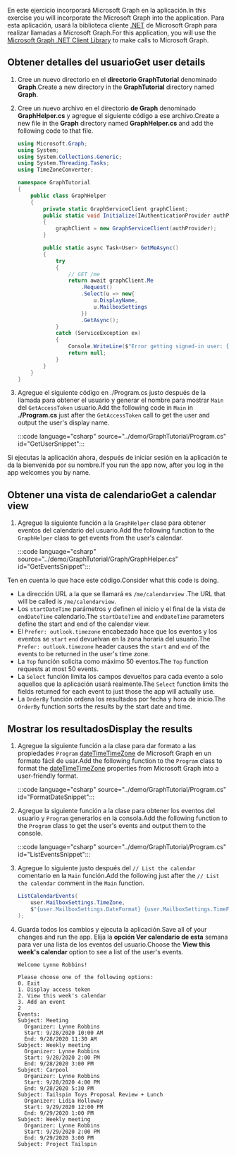 <!-- markdownlint-disable MD002 MD041 -->

<span data-ttu-id="0d34c-101">En este ejercicio incorporará Microsoft Graph en la aplicación.</span><span class="sxs-lookup"><span data-stu-id="0d34c-101">In this exercise you will incorporate the Microsoft Graph into the application.</span></span> <span data-ttu-id="0d34c-102">Para esta aplicación, usará la biblioteca cliente [.NET](https://github.com/microsoftgraph/msgraph-sdk-dotnet) de Microsoft Graph para realizar llamadas a Microsoft Graph.</span><span class="sxs-lookup"><span data-stu-id="0d34c-102">For this application, you will use the [Microsoft Graph .NET Client Library](https://github.com/microsoftgraph/msgraph-sdk-dotnet) to make calls to Microsoft Graph.</span></span>

## <a name="get-user-details"></a><span data-ttu-id="0d34c-103">Obtener detalles del usuario</span><span class="sxs-lookup"><span data-stu-id="0d34c-103">Get user details</span></span>

1. <span data-ttu-id="0d34c-104">Cree un nuevo directorio en el **directorio GraphTutorial** denominado **Graph**.</span><span class="sxs-lookup"><span data-stu-id="0d34c-104">Create a new directory in the **GraphTutorial** directory named **Graph**.</span></span>
1. <span data-ttu-id="0d34c-105">Cree un nuevo archivo en el directorio **de Graph** denominado **GraphHelper.cs** y agregue el siguiente código a ese archivo.</span><span class="sxs-lookup"><span data-stu-id="0d34c-105">Create a new file in the **Graph** directory named **GraphHelper.cs** and add the following code to that file.</span></span>

    ```csharp
    using Microsoft.Graph;
    using System;
    using System.Collections.Generic;
    using System.Threading.Tasks;
    using TimeZoneConverter;

    namespace GraphTutorial
    {
        public class GraphHelper
        {
            private static GraphServiceClient graphClient;
            public static void Initialize(IAuthenticationProvider authProvider)
            {
                graphClient = new GraphServiceClient(authProvider);
            }

            public static async Task<User> GetMeAsync()
            {
                try
                {
                    // GET /me
                    return await graphClient.Me
                        .Request()
                        .Select(u => new{
                            u.DisplayName,
                            u.MailboxSettings
                        })
                        .GetAsync();
                }
                catch (ServiceException ex)
                {
                    Console.WriteLine($"Error getting signed-in user: {ex.Message}");
                    return null;
                }
            }
        }
    }
    ```

1. <span data-ttu-id="0d34c-106">Agregue el siguiente código en ./Program.cs justo después de la llamada para obtener el usuario y generar el nombre para mostrar `Main` del  `GetAccessToken` usuario.</span><span class="sxs-lookup"><span data-stu-id="0d34c-106">Add the following code in `Main` in **./Program.cs** just after the `GetAccessToken` call to get the user and output the user's display name.</span></span>

    :::code language="csharp" source="../demo/GraphTutorial/Program.cs" id="GetUserSnippet":::

<span data-ttu-id="0d34c-107">Si ejecutas la aplicación ahora, después de iniciar sesión en la aplicación te da la bienvenida por su nombre.</span><span class="sxs-lookup"><span data-stu-id="0d34c-107">If you run the app now, after you log in the app welcomes you by name.</span></span>

## <a name="get-a-calendar-view"></a><span data-ttu-id="0d34c-108">Obtener una vista de calendario</span><span class="sxs-lookup"><span data-stu-id="0d34c-108">Get a calendar view</span></span>

1. <span data-ttu-id="0d34c-109">Agregue la siguiente función a la `GraphHelper` clase para obtener eventos del calendario del usuario.</span><span class="sxs-lookup"><span data-stu-id="0d34c-109">Add the following function to the `GraphHelper` class to get events from the user's calendar.</span></span>

    :::code language="csharp" source="../demo/GraphTutorial/Graph/GraphHelper.cs" id="GetEventsSnippet":::

<span data-ttu-id="0d34c-110">Ten en cuenta lo que hace este código.</span><span class="sxs-lookup"><span data-stu-id="0d34c-110">Consider what this code is doing.</span></span>

- <span data-ttu-id="0d34c-111">La dirección URL a la que se llamará es `/me/calendarview` .</span><span class="sxs-lookup"><span data-stu-id="0d34c-111">The URL that will be called is `/me/calendarview`.</span></span>
- <span data-ttu-id="0d34c-112">Los `startDateTime` parámetros y definen el inicio y el final de la vista de `endDateTime` calendario.</span><span class="sxs-lookup"><span data-stu-id="0d34c-112">The `startDateTime` and `endDateTime` parameters define the start and end of the calendar view.</span></span>
- <span data-ttu-id="0d34c-113">El `Prefer: outlook.timezone` encabezado hace que los eventos y los eventos se `start` `end` devuelvan en la zona horaria del usuario.</span><span class="sxs-lookup"><span data-stu-id="0d34c-113">The `Prefer: outlook.timezone` header causes the `start` and `end` of the events to be returned in the user's time zone.</span></span>
- <span data-ttu-id="0d34c-114">La `Top` función solicita como máximo 50 eventos.</span><span class="sxs-lookup"><span data-stu-id="0d34c-114">The `Top` function requests at most 50 events.</span></span>
- <span data-ttu-id="0d34c-115">La `Select` función limita los campos devueltos para cada evento a solo aquellos que la aplicación usará realmente.</span><span class="sxs-lookup"><span data-stu-id="0d34c-115">The `Select` function limits the fields returned for each event to just those the app will actually use.</span></span>
- <span data-ttu-id="0d34c-116">La `OrderBy` función ordena los resultados por fecha y hora de inicio.</span><span class="sxs-lookup"><span data-stu-id="0d34c-116">The `OrderBy` function sorts the results by the start date and time.</span></span>

## <a name="display-the-results"></a><span data-ttu-id="0d34c-117">Mostrar los resultados</span><span class="sxs-lookup"><span data-stu-id="0d34c-117">Display the results</span></span>

1. <span data-ttu-id="0d34c-118">Agregue la siguiente función a la clase para dar formato a las propiedades `Program` [dateTimeTimeZone](/graph/api/resources/datetimetimezone?view=graph-rest-1.0) de Microsoft Graph en un formato fácil de usar.</span><span class="sxs-lookup"><span data-stu-id="0d34c-118">Add the following function to the `Program` class to format the [dateTimeTimeZone](/graph/api/resources/datetimetimezone?view=graph-rest-1.0) properties from Microsoft Graph into a user-friendly format.</span></span>

    :::code language="csharp" source="../demo/GraphTutorial/Program.cs" id="FormatDateSnippet":::

1. <span data-ttu-id="0d34c-119">Agregue la siguiente función a la clase para obtener los eventos del usuario y `Program` generarlos en la consola.</span><span class="sxs-lookup"><span data-stu-id="0d34c-119">Add the following function to the `Program` class to get the user's events and output them to the console.</span></span>

    :::code language="csharp" source="../demo/GraphTutorial/Program.cs" id="ListEventsSnippet":::

1. <span data-ttu-id="0d34c-120">Agregue lo siguiente justo después del `// List the calendar` comentario en la `Main` función.</span><span class="sxs-lookup"><span data-stu-id="0d34c-120">Add the following just after the `// List the calendar` comment in the `Main` function.</span></span>

    ```csharp
    ListCalendarEvents(
        user.MailboxSettings.TimeZone,
        $"{user.MailboxSettings.DateFormat} {user.MailboxSettings.TimeFormat}"
    );
    ```

1. <span data-ttu-id="0d34c-121">Guarda todos los cambios y ejecuta la aplicación.</span><span class="sxs-lookup"><span data-stu-id="0d34c-121">Save all of your changes and run the app.</span></span> <span data-ttu-id="0d34c-122">Elija la **opción Ver calendario de esta** semana para ver una lista de los eventos del usuario.</span><span class="sxs-lookup"><span data-stu-id="0d34c-122">Choose the **View this week's calendar** option to see a list of the user's events.</span></span>

    ```Shell
    Welcome Lynne Robbins!

    Please choose one of the following options:
    0. Exit
    1. Display access token
    2. View this week's calendar
    3. Add an event
    2
    Events:
    Subject: Meeting
      Organizer: Lynne Robbins
      Start: 9/28/2020 10:00 AM
      End: 9/28/2020 11:30 AM
    Subject: Weekly meeting
      Organizer: Lynne Robbins
      Start: 9/28/2020 2:00 PM
      End: 9/28/2020 3:00 PM
    Subject: Carpool
      Organizer: Lynne Robbins
      Start: 9/28/2020 4:00 PM
      End: 9/28/2020 5:30 PM
    Subject: Tailspin Toys Proposal Review + Lunch
      Organizer: Lidia Holloway
      Start: 9/29/2020 12:00 PM
      End: 9/29/2020 1:00 PM
    Subject: Weekly meeting
      Organizer: Lynne Robbins
      Start: 9/29/2020 2:00 PM
      End: 9/29/2020 3:00 PM
    Subject: Project Tailspin
    ```
